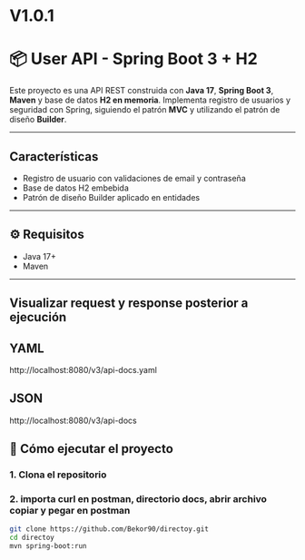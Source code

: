 # V1.0.1
# 📦 User API - Spring Boot 3  + H2

Este proyecto es una API REST construida con **Java 17**, **Spring Boot 3**, **Maven** y base de datos **H2 en memoria**. 
Implementa registro de usuarios y seguridad con Spring, siguiendo el patrón **MVC** y utilizando el patrón de diseño **Builder**.

---

## Características

- Registro de usuario con validaciones de email y contraseña
- Base de datos H2 embebida
- Patrón de diseño Builder aplicado en entidades

---

## ⚙ Requisitos

- Java 17+
- Maven

---

## Visualizar request y response posterior a ejecución 
## YAML
http://localhost:8080/v3/api-docs.yaml
## JSON
http://localhost:8080/v3/api-docs

## 🚀️ Cómo ejecutar el proyecto

### 1. Clona el repositorio
### 2. importa curl en postman, directorio docs, abrir archivo copiar y pegar en postman

```bash
git clone https://github.com/Bekor90/directoy.git
cd directoy
mvn spring-boot:run